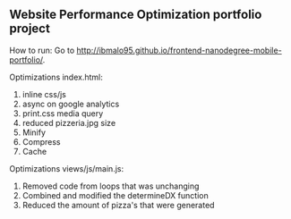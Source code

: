 ## Website Performance Optimization portfolio project

How to run:
  Go to http://ibmalo95.github.io/frontend-nanodegree-mobile-portfolio/.

Optimizations index.html:
  1. inline css/js
  2. async on google analytics
  3. print.css media query
  4. reduced pizzeria.jpg size
  5. Minify
  6. Compress
  7. Cache

Optimizations views/js/main.js:
  1. Removed code from loops that was unchanging
  2. Combined and modified the determineDX function
  3. Reduced the amount of pizza's that were generated
